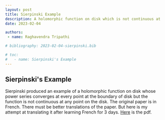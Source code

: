 ```yaml
---
layout: post
title: Sierpinski Example
description: A holomorphic function on disk which is not continuous at any point on the boundary
date: 2023-02-04

authors:
 - name: Raghavendra Tripathi

# bibliography: 2023-02-04-sierpinski.bib

# toc:
# 	- name: Sierpinski's Example
---
```


## Sierpinski's Example
Sierpinski produced an example of a holomorphic function on disk whose power series converges at every point at the boundary of disk but the function is not continuous at any point on the disk. The original paper is in French. There must be better translations of the paper. But here is my attempt at translating it after learning French for 3 days. [Here](https://raghavendratripathi.github.io/assets/pdf/Serpienski_Example.pdf) is the pdf.